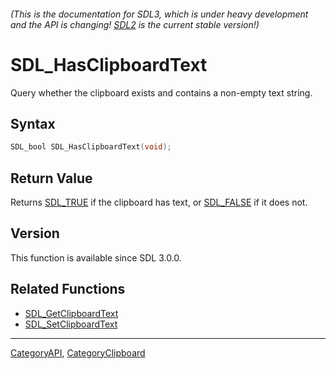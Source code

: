 ###### (This is the documentation for SDL3, which is under heavy development and the API is changing! [SDL2](https://wiki.libsdl.org/SDL2/) is the current stable version!)
# SDL_HasClipboardText

Query whether the clipboard exists and contains a non-empty text string.

## Syntax

```c
SDL_bool SDL_HasClipboardText(void);

```

## Return Value

Returns [SDL_TRUE](SDL_TRUE.md) if the clipboard has text, or
[SDL_FALSE](SDL_FALSE.md) if it does not.

## Version

This function is available since SDL 3.0.0.

## Related Functions

* [SDL_GetClipboardText](SDL_GetClipboardText.md)
* [SDL_SetClipboardText](SDL_SetClipboardText.md)

----
[CategoryAPI](CategoryAPI.md), [CategoryClipboard](CategoryClipboard.md)
